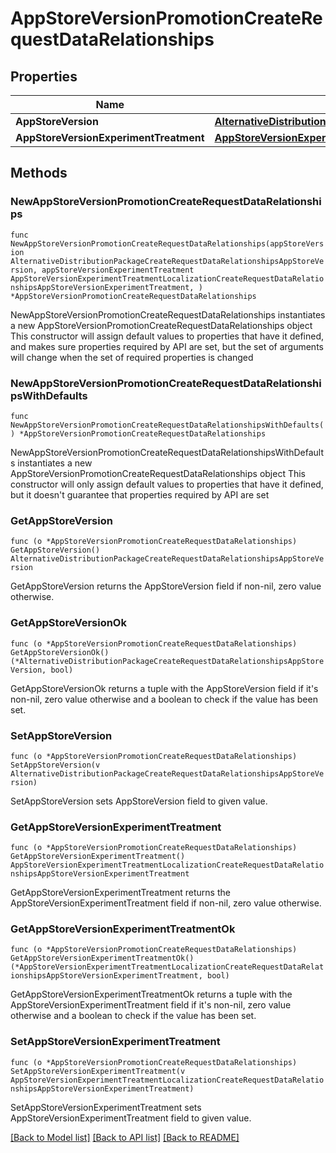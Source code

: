 # AppStoreVersionPromotionCreateRequestDataRelationships

## Properties

Name | Type | Description | Notes
------------ | ------------- | ------------- | -------------
**AppStoreVersion** | [**AlternativeDistributionPackageCreateRequestDataRelationshipsAppStoreVersion**](AlternativeDistributionPackageCreateRequestDataRelationshipsAppStoreVersion.md) |  | 
**AppStoreVersionExperimentTreatment** | [**AppStoreVersionExperimentTreatmentLocalizationCreateRequestDataRelationshipsAppStoreVersionExperimentTreatment**](AppStoreVersionExperimentTreatmentLocalizationCreateRequestDataRelationshipsAppStoreVersionExperimentTreatment.md) |  | 

## Methods

### NewAppStoreVersionPromotionCreateRequestDataRelationships

`func NewAppStoreVersionPromotionCreateRequestDataRelationships(appStoreVersion AlternativeDistributionPackageCreateRequestDataRelationshipsAppStoreVersion, appStoreVersionExperimentTreatment AppStoreVersionExperimentTreatmentLocalizationCreateRequestDataRelationshipsAppStoreVersionExperimentTreatment, ) *AppStoreVersionPromotionCreateRequestDataRelationships`

NewAppStoreVersionPromotionCreateRequestDataRelationships instantiates a new AppStoreVersionPromotionCreateRequestDataRelationships object
This constructor will assign default values to properties that have it defined,
and makes sure properties required by API are set, but the set of arguments
will change when the set of required properties is changed

### NewAppStoreVersionPromotionCreateRequestDataRelationshipsWithDefaults

`func NewAppStoreVersionPromotionCreateRequestDataRelationshipsWithDefaults() *AppStoreVersionPromotionCreateRequestDataRelationships`

NewAppStoreVersionPromotionCreateRequestDataRelationshipsWithDefaults instantiates a new AppStoreVersionPromotionCreateRequestDataRelationships object
This constructor will only assign default values to properties that have it defined,
but it doesn't guarantee that properties required by API are set

### GetAppStoreVersion

`func (o *AppStoreVersionPromotionCreateRequestDataRelationships) GetAppStoreVersion() AlternativeDistributionPackageCreateRequestDataRelationshipsAppStoreVersion`

GetAppStoreVersion returns the AppStoreVersion field if non-nil, zero value otherwise.

### GetAppStoreVersionOk

`func (o *AppStoreVersionPromotionCreateRequestDataRelationships) GetAppStoreVersionOk() (*AlternativeDistributionPackageCreateRequestDataRelationshipsAppStoreVersion, bool)`

GetAppStoreVersionOk returns a tuple with the AppStoreVersion field if it's non-nil, zero value otherwise
and a boolean to check if the value has been set.

### SetAppStoreVersion

`func (o *AppStoreVersionPromotionCreateRequestDataRelationships) SetAppStoreVersion(v AlternativeDistributionPackageCreateRequestDataRelationshipsAppStoreVersion)`

SetAppStoreVersion sets AppStoreVersion field to given value.


### GetAppStoreVersionExperimentTreatment

`func (o *AppStoreVersionPromotionCreateRequestDataRelationships) GetAppStoreVersionExperimentTreatment() AppStoreVersionExperimentTreatmentLocalizationCreateRequestDataRelationshipsAppStoreVersionExperimentTreatment`

GetAppStoreVersionExperimentTreatment returns the AppStoreVersionExperimentTreatment field if non-nil, zero value otherwise.

### GetAppStoreVersionExperimentTreatmentOk

`func (o *AppStoreVersionPromotionCreateRequestDataRelationships) GetAppStoreVersionExperimentTreatmentOk() (*AppStoreVersionExperimentTreatmentLocalizationCreateRequestDataRelationshipsAppStoreVersionExperimentTreatment, bool)`

GetAppStoreVersionExperimentTreatmentOk returns a tuple with the AppStoreVersionExperimentTreatment field if it's non-nil, zero value otherwise
and a boolean to check if the value has been set.

### SetAppStoreVersionExperimentTreatment

`func (o *AppStoreVersionPromotionCreateRequestDataRelationships) SetAppStoreVersionExperimentTreatment(v AppStoreVersionExperimentTreatmentLocalizationCreateRequestDataRelationshipsAppStoreVersionExperimentTreatment)`

SetAppStoreVersionExperimentTreatment sets AppStoreVersionExperimentTreatment field to given value.



[[Back to Model list]](../README.md#documentation-for-models) [[Back to API list]](../README.md#documentation-for-api-endpoints) [[Back to README]](../README.md)


